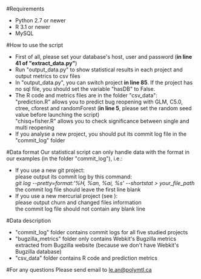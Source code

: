 #Requirements
- Python 2.7 or newer
- R 3.1 or newer
- MySQL

#How to use the script
- First of all, please set your database's host, user and password (**in line 41 of "extract_data.py"**)
- Run "output_data.py" to show statistical results in each project and output metrics to csv files
- In "output_data.py", you can switch project **in line 85**. If the project has no sql file, you should set the variable "hasDB" to False.
- The R code and metrics files are in the folder "csv_data":   
   "prediction.R" allows you to predict bug reopening with GLM, C5.0, ctree, cforest and randomForest (**in line 5**, please set the random seed value before launching the script)   
   "chisq+fisher.R" allows you to check significance between single and multi reopening
- If you analyse a new project, you should put its commit log file in the "commit_log" folder
   
#Data format
Our statistical script can only handle data with the format in our examples (in the folder "commit_log"), i.e.:
- If you use a new git project:     
   please output its commit log by this command:  
   *git log --pretty=format:'%H, %an, %ai, %s' --shortstat > your_file_path*   
   the commit log file should leave the first line blank
- If you use a new mercurial project (see ):   
   please output churn and changed files information    
   the commit log file should not contain any blank line

#Data description
- "commit_log" folder contains commit logs for all five studied projects
- "bugzilla_metrics" folder only contains Webkit's Bugzilla metrics extracted from Bugzilla website (because we don't have Webkit's Bugzilla database)
- "csv_data" folder contains R code and prediction metrics

#For any questions
Please send email to le.an@polymtl.ca